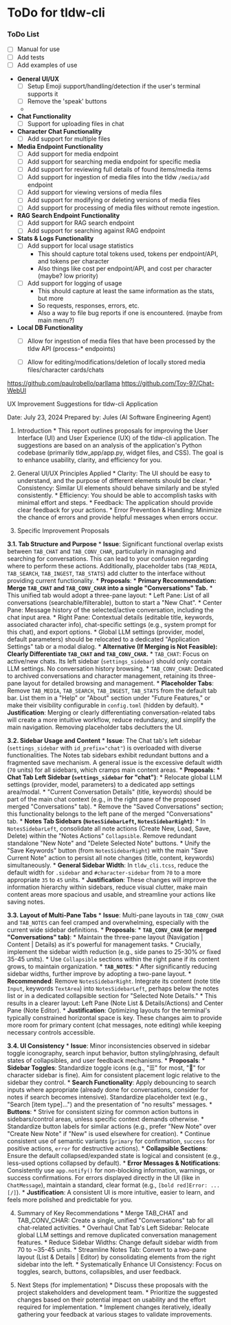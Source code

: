 # ToDo for tldw-cli


### ToDo List
- [ ] Manual for use
- [ ] Add tests
- [ ] Add examples of use
- **General UI/UX**
  - [ ] Setup Emoji support/handling/detection if the user's terminal supports it
  - [ ] Remove the 'speak' buttons
  - 
- **Chat Functionality**
  - [ ] Support for uploading files in chat
- **Character Chat Functionality**
  - [ ] Add support for multiple files
- **Media Endpoint Functionality**
  - [ ] Add support for media endpoint
  - [ ] Add support for searching media endpoint for specific media
  - [ ] Add support for reviewing full details of found items/media items
  - [ ] Add support for ingestion of media files into the tldw `/media/add` endpoint
  - [ ] Add support for viewing versions of media files
  - [ ] Add support for modifying or deleting versions of media files
  - [ ] Add support for processing of media files without remote ingestion.
- **RAG Search Endpoint Functionality**
  - [ ] Add support for RAG search endpoint
  - [ ] Add support for searching against RAG endpoint
- **Stats & Logs Functionality**
  - [ ] Add support for local usage statistics
    - This should capture total tokens used, tokens per endpoint/API, and tokens per character
    - Also things like cost per endpoint/API, and cost per character (maybe? low priority)
  - [ ] Add support for logging of usage
    - This should capture at least the same information as the stats, but more
    - So requests, responses, errors, etc.
    - Also a way to file bug reports if one is encountered. (maybe from main menu?)
- **Local DB Functionality**
  - [ ] Allow for ingestion of media files that have been processed by the tldw API (process-* endpoints)
  - [ ] Allow for editing/modifications/deletion of locally stored media files/character cards/chats


https://github.com/paulrobello/parllama
https://github.com/Toy-97/Chat-WebUI



UX Improvement Suggestions for tldw-cli Application

Date: July 23, 2024 Prepared by: Jules (AI Software Engineering Agent)

1. Introduction * This report outlines proposals for improving the User Interface (UI) and User Experience (UX) of the tldw-cli application. The suggestions are based on an analysis of the application's Python codebase (primarily tldw_app/app.py, widget files, and CSS). The goal is to enhance usability, clarity, and efficiency for you.

2. General UI/UX Principles Applied * Clarity: The UI should be easy to understand, and the purpose of different elements should be clear. * Consistency: Similar UI elements should behave similarly and be styled consistently. * Efficiency: You should be able to accomplish tasks with minimal effort and steps. * Feedback: The application should provide clear feedback for your actions. * Error Prevention & Handling: Minimize the chance of errors and provide helpful messages when errors occur.

3. Specific Improvement Proposals

**3.1. Tab Structure and Purpose**
    *   **Issue**: Significant functional overlap exists between `TAB_CHAT` and `TAB_CONV_CHAR`, particularly in managing and searching for conversations. This can lead to your confusion regarding where to perform these actions. Additionally, placeholder tabs (`TAB_MEDIA`, `TAB_SEARCH`, `TAB_INGEST`, `TAB_STATS`) add clutter to the interface without providing current functionality.
    *   **Proposals**:
        *   **Primary Recommendation: Merge `TAB_CHAT` and `TAB_CONV_CHAR` into a single "Conversations" Tab.**
            *   This unified tab would adopt a three-pane layout:
                *   Left Pane: List of all conversations (searchable/filterable), button to start a "New Chat".
                *   Center Pane: Message history of the selected/active conversation, including the chat input area.
                *   Right Pane: Contextual details (editable title, keywords, associated character info), chat-specific settings (e.g., system prompt for this chat), and export options.
            *   Global LLM settings (provider, model, default parameters) should be relocated to a dedicated "Application Settings" tab or a modal dialog.
        *   **Alternative (If Merging is Not Feasible): Clearly Differentiate `TAB_CHAT` and `TAB_CONV_CHAR`.**
            *   `TAB_CHAT`: Focus on active/new chats. Its left sidebar (`settings_sidebar`) should only contain LLM settings. No conversation history browsing.
            *   `TAB_CONV_CHAR`: Dedicated to archived conversations and character management, retaining its three-pane layout for detailed browsing and management.
        *   **Placeholder Tabs**: Remove `TAB_MEDIA`, `TAB_SEARCH`, `TAB_INGEST`, `TAB_STATS` from the default tab bar. List them in a "Help" or "About" section under "Future Features," or make their visibility configurable in `config.toml` (hidden by default).
    *   **Justification**: Merging or clearly differentiating conversation-related tabs will create a more intuitive workflow, reduce redundancy, and simplify the main navigation. Removing placeholder tabs declutters the UI.

**3.2. Sidebar Usage and Content**
    *   **Issue**: The Chat tab's left sidebar (`settings_sidebar` with `id_prefix="chat"`) is overloaded with diverse functionalities. The Notes tab sidebars exhibit redundant buttons and a fragmented save mechanism. A general issue is the excessive default width (`70` units) for all sidebars, which cramps main content areas.
    *   **Proposals**:
        *   **Chat Tab Left Sidebar (`settings_sidebar` for "chat")**:
            *   Relocate global LLM settings (provider, model, parameters) to a dedicated app settings area/modal.
            *   "Current Conversation Details" (title, keywords) should be part of the main chat context (e.g., in the right pane of the proposed merged "Conversations" tab).
            *   Remove the "Saved Conversations" section; this functionality belongs to the left pane of the merged "Conversations" tab.
        *   **Notes Tab Sidebars (`NotesSidebarLeft`, `NotesSidebarRight`)**:
            *   In `NotesSidebarLeft`, consolidate all note actions (Create New, Load, Save, Delete) within the "Notes Actions" `Collapsible`. Remove redundant standalone "New Note" and "Delete Selected Note" buttons.
            *   Unify the "Save Keywords" button (from `NotesSidebarRight`) with the main "Save Current Note" action to persist all note changes (title, content, keywords) simultaneously.
        *   **General Sidebar Width**: In `tldw_cli.tcss`, reduce the default width for `.sidebar` and `#character-sidebar` from `70` to a more appropriate `35` to `45` units.
    *   **Justification**: These changes will improve the information hierarchy within sidebars, reduce visual clutter, make main content areas more spacious and usable, and streamline your actions like saving notes.

**3.3. Layout of Multi-Pane Tabs**
    *   **Issue**: Multi-pane layouts in `TAB_CONV_CHAR` and `TAB_NOTES` can feel cramped and overwhelming, especially with the current wide sidebar definitions.
    *   **Proposals**:
        *   **`TAB_CONV_CHAR` (or merged "Conversations" tab)**:
            *   Maintain the three-pane layout (Navigation | Content | Details) as it's powerful for management tasks.
            *   Crucially, implement the sidebar width reduction (e.g., side panes to 25-30% or fixed 35-45 units).
            *   Use `Collapsible` sections within the right pane if its content grows, to maintain organization.
        *   **`TAB_NOTES`**:
            *   After significantly reducing sidebar widths, further improve by adopting a two-pane layout.
            *   **Recommended**: Remove `NotesSidebarRight`. Integrate its content (note title `Input`, keywords `TextArea`) into `NotesSidebarLeft`, perhaps below the notes list or in a dedicated collapsible section for "Selected Note Details."
            *   This results in a clearer layout: Left Pane (Note List & Details/Actions) and Center Pane (Note Editor).
    *   **Justification**: Optimizing layouts for the terminal's typically constrained horizontal space is key. These changes aim to provide more room for primary content (chat messages, note editing) while keeping necessary controls accessible.

**3.4. UI Consistency**
    *   **Issue**: Minor inconsistencies observed in sidebar toggle iconography, search input behavior, button styling/phrasing, default states of collapsibles, and user feedback mechanisms.
    *   **Proposals**:
        *   **Sidebar Toggles**: Standardize toggle icons (e.g., "☰" for most, "👤" for character sidebar is fine). Aim for consistent placement logic relative to the sidebar they control.
        *   **Search Functionality**: Apply debouncing to search inputs where appropriate (already done for conversations, consider for notes if search becomes intensive). Standardize placeholder text (e.g., "Search [item type]...") and the presentation of "no results" messages.
        *   **Buttons**:
            *   Strive for consistent sizing for common action buttons in sidebars/control areas, unless specific context demands otherwise.
            *   Standardize button labels for similar actions (e.g., prefer "New Note" over "Create New Note" if "New" is used elsewhere for creation).
            *   Continue consistent use of semantic variants (`primary` for confirmation, `success` for positive actions, `error` for destructive actions).
        *   **Collapsible Sections**: Ensure the default collapsed/expanded state is logical and consistent (e.g., less-used options collapsed by default).
        *   **Error Messages & Notifications**: Consistently use `app.notify()` for non-blocking information, warnings, or success confirmations. For errors displayed directly in the UI (like in `ChatMessage`), maintain a standard, clear format (e.g., `[bold red]Error: ...[/]`).
    *   **Justification**: A consistent UI is more intuitive, easier to learn, and feels more polished and predictable for you.

4. Summary of Key Recommendations * Merge TAB_CHAT and TAB_CONV_CHAR: Create a single, unified "Conversations" tab for all chat-related activities. * Overhaul Chat Tab's Left Sidebar: Relocate global LLM settings and remove duplicated conversation management features. * Reduce Sidebar Widths: Change default sidebar width from 70 to ~35-45 units. * Streamline Notes Tab: Convert to a two-pane layout (List & Details | Editor) by consolidating elements from the right sidebar into the left. * Systematically Enhance UI Consistency: Focus on toggles, search, buttons, collapsibles, and user feedback.

5. Next Steps (for implementation) * Discuss these proposals with the project stakeholders and development team. * Prioritize the suggested changes based on their potential impact on usability and the effort required for implementation. * Implement changes iteratively, ideally gathering your feedback at various stages to validate improvements.
